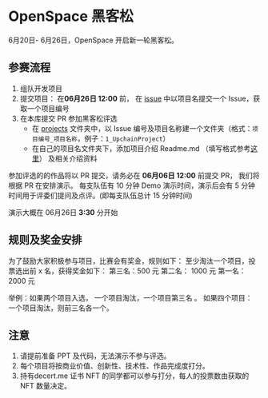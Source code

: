 # OpenSpace 黑客松

6月20日- 6月26日，OpenSpace 开启新一轮黑客松。

## 参赛流程

1. 组队开发项目 
2. 提交项目： 在**06月26日 12:00** 前， 在 [issue](https://github.com/lbc-team/OpenSpace-Hackathon/issues) 中以项目名提交一个 Issue，获取一个项目编号
3. 在本库提交 PR 参加黑客松评选
   * 在 [projects](./projects/) 文件夹中，以 Issue 编号及项目名称建一个文件夹（格式：`项目编号_项目名称`，例子：`1_UpchainProject`）
   * 在自己的项目名文件夹下，添加项目介绍 Readme.md （填写格式参考[这里](https://github.com/lbc-team/OpenSpace-Hackathon/tree/main/projects/1_UpchainProject)） 及相关介绍资料
  


参加评选的的作品将以 PR 提交，请务必在 **06月06日 12:00** 前提交 PR， 我们将根据 PR 在安排演示。
每支队伍有 10 分钟 Demo 演示时间，演示后会有 5 分钟时间用于评委们提问及点评。(即每支队伍总计 15 分钟时间)

演示大概在 06月26日 **3:30** 分开始



## 规则及奖金安排

为了鼓励大家积极参与项目，比赛会有奖金，规则如下：
至少淘汰一个项目，投票选出前 x 名，获得奖金如下：
第三名：500 元 
第二名： 1000 元
第一名：2000 元

举例：如果两个项目入选， 一个项目淘汰，一个项目第三名 。
如果四个项目： 一个项目淘汰，则前三名各一个。



## 注意
1. 请提前准备 PPT 及代码，无法演示不参与评选。
2. 每个项目将按商业价值、创新性、技术性、作品完成度打分。
3. 持有decert.me 证书 NFT 的同学都可以参与打分，每人的投票数由获取的 NFT 数量决定。


 

